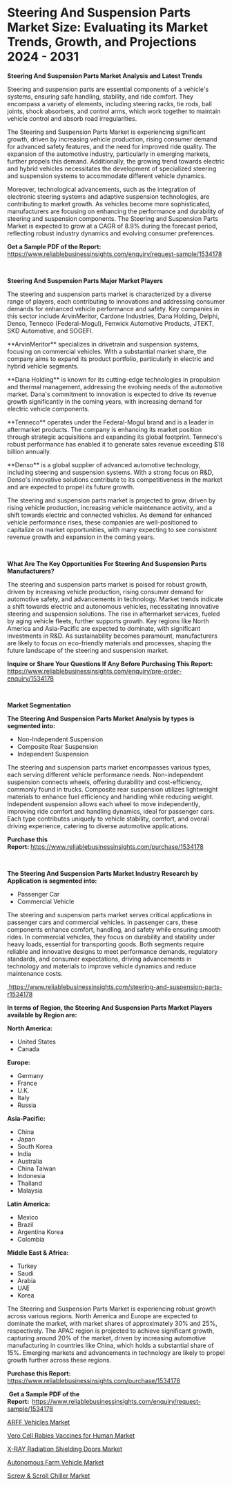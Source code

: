 <p><h1>Steering And Suspension Parts Market Size: Evaluating its Market Trends, Growth, and Projections 2024 - 2031</h1></p><p><strong>Steering And Suspension Parts Market Analysis and Latest Trends</strong></p>
<p><p>Steering and suspension parts are essential components of a vehicle's systems, ensuring safe handling, stability, and ride comfort. They encompass a variety of elements, including steering racks, tie rods, ball joints, shock absorbers, and control arms, which work together to maintain vehicle control and absorb road irregularities.</p><p>The Steering and Suspension Parts Market is experiencing significant growth, driven by increasing vehicle production, rising consumer demand for advanced safety features, and the need for improved ride quality. The expansion of the automotive industry, particularly in emerging markets, further propels this demand. Additionally, the growing trend towards electric and hybrid vehicles necessitates the development of specialized steering and suspension systems to accommodate different vehicle dynamics.</p><p>Moreover, technological advancements, such as the integration of electronic steering systems and adaptive suspension technologies, are contributing to market growth. As vehicles become more sophisticated, manufacturers are focusing on enhancing the performance and durability of steering and suspension components. The Steering and Suspension Parts Market is expected to grow at a CAGR of 8.9% during the forecast period, reflecting robust industry dynamics and evolving consumer preferences.</p></p>
<p><strong>Get a Sample PDF of the Report:&nbsp;</strong> <a href="https://www.reliablebusinessinsights.com/enquiry/request-sample/1534178?utm_campaign=41&utm_medium=2&utm_source=Github&utm_content=ia&utm_term=02112024&utm_id=steering-and-suspension-parts">https://www.reliablebusinessinsights.com/enquiry/request-sample/1534178</a></p>
<p>&nbsp;</p>
<p><strong>Steering And Suspension Parts Major Market Players</strong></p>
<p><p>The steering and suspension parts market is characterized by a diverse range of players, each contributing to innovations and addressing consumer demands for enhanced vehicle performance and safety. Key companies in this sector include ArvinMeritor, Cardone Industries, Dana Holding, Delphi, Denso, Tenneco (Federal-Mogul), Fenwick Automotive Products, JTEKT, SKD Automotive, and SOGEFI.</p><p>**ArvinMeritor** specializes in drivetrain and suspension systems, focusing on commercial vehicles. With a substantial market share, the company aims to expand its product portfolio, particularly in electric and hybrid vehicle segments.</p><p>**Dana Holding** is known for its cutting-edge technologies in propulsion and thermal management, addressing the evolving needs of the automotive market. Dana's commitment to innovation is expected to drive its revenue growth significantly in the coming years, with increasing demand for electric vehicle components.</p><p>**Tenneco** operates under the Federal-Mogul brand and is a leader in aftermarket products. The company is enhancing its market position through strategic acquisitions and expanding its global footprint. Tenneco's robust performance has enabled it to generate sales revenue exceeding $18 billion annually.</p><p>**Denso** is a global supplier of advanced automotive technology, including steering and suspension systems. With a strong focus on R&D, Denso's innovative solutions contribute to its competitiveness in the market and are expected to propel its future growth.</p><p>The steering and suspension parts market is projected to grow, driven by rising vehicle production, increasing vehicle maintenance activity, and a shift towards electric and connected vehicles. As demand for enhanced vehicle performance rises, these companies are well-positioned to capitalize on market opportunities, with many expecting to see consistent revenue growth and expansion in the coming years.</p></p>
<p>&nbsp;</p>
<p><strong>What Are The Key Opportunities For Steering And Suspension Parts Manufacturers?</strong></p>
<p><p>The steering and suspension parts market is poised for robust growth, driven by increasing vehicle production, rising consumer demand for automotive safety, and advancements in technology. Market trends indicate a shift towards electric and autonomous vehicles, necessitating innovative steering and suspension solutions. The rise in aftermarket services, fueled by aging vehicle fleets, further supports growth. Key regions like North America and Asia-Pacific are expected to dominate, with significant investments in R&D. As sustainability becomes paramount, manufacturers are likely to focus on eco-friendly materials and processes, shaping the future landscape of the steering and suspension market.</p></p>
<p><strong>Inquire or Share Your Questions If Any Before Purchasing This Report:</strong> <a href="https://www.reliablebusinessinsights.com/enquiry/pre-order-enquiry/1534178?utm_campaign=41&utm_medium=2&utm_source=Github&utm_content=ia&utm_term=02112024&utm_id=steering-and-suspension-parts">https://www.reliablebusinessinsights.com/enquiry/pre-order-enquiry/1534178</a></p>
<p>&nbsp;</p>
<p><strong>Market Segmentation</strong></p>
<p><strong>The Steering And Suspension Parts Market Analysis by types is segmented into:</strong></p>
<p><ul><li>Non-Independent Suspension</li><li>Composite Rear Suspension</li><li>Independent Suspension</li></ul></p>
<p><p>The steering and suspension parts market encompasses various types, each serving different vehicle performance needs. Non-independent suspension connects wheels, offering durability and cost-efficiency, commonly found in trucks. Composite rear suspension utilizes lightweight materials to enhance fuel efficiency and handling while reducing weight. Independent suspension allows each wheel to move independently, improving ride comfort and handling dynamics, ideal for passenger cars. Each type contributes uniquely to vehicle stability, comfort, and overall driving experience, catering to diverse automotive applications.</p></p>
<p><strong>Purchase this Report:&nbsp;</strong><a href="https://www.reliablebusinessinsights.com/purchase/1534178?utm_campaign=41&utm_medium=2&utm_source=Github&utm_content=ia&utm_term=02112024&utm_id=steering-and-suspension-parts">https://www.reliablebusinessinsights.com/purchase/1534178</a></p>
<p>&nbsp;</p>
<p><strong>The Steering And Suspension Parts Market Industry Research by Application is segmented into:</strong></p>
<p><ul><li>Passenger Car</li><li>Commercial Vehicle</li></ul></p>
<p><p>The steering and suspension parts market serves critical applications in passenger cars and commercial vehicles. In passenger cars, these components enhance comfort, handling, and safety while ensuring smooth rides. In commercial vehicles, they focus on durability and stability under heavy loads, essential for transporting goods. Both segments require reliable and innovative designs to meet performance demands, regulatory standards, and consumer expectations, driving advancements in technology and materials to improve vehicle dynamics and reduce maintenance costs.</p></p>
<p><a href="https://www.reliablebusinessinsights.com/steering-and-suspension-parts-r1534178?utm_campaign=41&utm_medium=2&utm_source=Github&utm_content=ia&utm_term=02112024&utm_id=steering-and-suspension-parts">&nbsp;https://www.reliablebusinessinsights.com/steering-and-suspension-parts-r1534178</a></p>
<p><strong>In terms of Region, the Steering And Suspension Parts Market Players available by Region are:</strong></p>
<p>
    <p> <strong> North America: </strong>
        <ul>
            <li>United States</li>
            <li>Canada</li>
        </ul>
        </p> 
    <p> <strong> Europe: </strong>
        <ul>
            <li>Germany</li>
            <li>France</li>
            <li>U.K.</li>
            <li>Italy</li>
            <li>Russia</li>
        </ul>
        </p> 
    <p> <strong> Asia-Pacific: </strong>
        <ul>
            <li>China</li>
            <li>Japan</li>
            <li>South Korea</li>
            <li>India</li>
            <li>Australia</li>
            <li>China Taiwan</li>
            <li>Indonesia</li>
            <li>Thailand</li>
            <li>Malaysia</li>
        </ul>
        </p> 
    <p> <strong> Latin America: </strong>
        <ul>
            <li>Mexico</li>
            <li>Brazil</li>
            <li>Argentina Korea</li>
            <li>Colombia</li>
        </ul>
        </p> 
    <p> <strong> Middle East & Africa: </strong>
        <ul>
            <li>Turkey</li>
            <li>Saudi</li>
            <li>Arabia</li>
            <li>UAE</li>
            <li>Korea</li>
        </ul>
    </p>
    </p>
<p><p>The Steering and Suspension Parts Market is experiencing robust growth across various regions. North America and Europe are expected to dominate the market, with market shares of approximately 30% and 25%, respectively. The APAC region is projected to achieve significant growth, capturing around 20% of the market, driven by increasing automotive manufacturing in countries like China, which holds a substantial share of 15%. Emerging markets and advancements in technology are likely to propel growth further across these regions.</p></p>
<p><strong>Purchase this Report: </strong><a href="https://www.reliablebusinessinsights.com/purchase/1534178?utm_campaign=41&utm_medium=2&utm_source=Github&utm_content=ia&utm_term=02112024&utm_id=steering-and-suspension-parts">https://www.reliablebusinessinsights.com/purchase/1534178</a></p>
<p>&nbsp;<strong>Get a Sample PDF of the Report:&nbsp;&nbsp;</strong><a href="https://www.reliablebusinessinsights.com/enquiry/request-sample/1534178?utm_campaign=41&utm_medium=2&utm_source=Github&utm_content=ia&utm_term=02112024&utm_id=steering-and-suspension-parts">https://www.reliablebusinessinsights.com/enquiry/request-sample/1534178</a></p>
<p><strong></strong></p>
<p><p><a href="https://github.com/maximinauago/Market-Research-Report-List-1/blob/main/arff-vehicles-market.md?utm_campaign=41&utm_medium=2&utm_source=Github&utm_content=ia&utm_term=02112024&utm_id=steering-and-suspension-parts">ARFF Vehicles Market</a></p><p><a href="https://www.linkedin.com/pulse/vero-cell-rabies-vaccines-human-market-segmentation-applications-7n7oc?utm_campaign=41&utm_medium=2&utm_source=Github&utm_content=ia&utm_term=02112024&utm_id=steering-and-suspension-parts">Vero Cell Rabies Vaccines for Human Market</a></p><p><a href="https://www.linkedin.com/pulse/trends-global-x-ray-radiation-shielding-doors-market-ikllc?utm_campaign=41&utm_medium=2&utm_source=Github&utm_content=ia&utm_term=02112024&utm_id=steering-and-suspension-parts">X-RAY Radiation Shielding Doors Market</a></p><p><a href="https://issuu.com/reportprime-2/docs/autonomous-farm-vehicle-market-size_67dea68b77d429?utm_campaign=41&utm_medium=2&utm_source=Github&utm_content=ia&utm_term=02112024&utm_id=steering-and-suspension-parts">Autonomous Farm Vehicle Market</a></p><p><a href="https://issuu.com/reportprime-2/docs/screw-scroll-chiller-market-size-20_db27f2273a4c09?utm_campaign=41&utm_medium=2&utm_source=Github&utm_content=ia&utm_term=02112024&utm_id=steering-and-suspension-parts">Screw & Scroll Chiller Market</a></p></p>